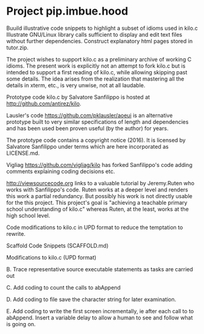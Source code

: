 # Project pip.imbue.hood 

  Buuild illustrative code snippets to highlight a subset of idioms
  used in kilo.c  Illustrate GNU/Linux library calls sufficient to 
  display and edit text files without further dependencies. Construct 
  explanatory html pages stored in tutor.zip.

  The project wishes to support kilo.c as a preliminary archive of 
  working C idioms. The present work is explicitly not an attempt to 
  fork kilo.c but is intended to support a first reading of kilo.c, 
  while allowing skipping past some details. The idea arises from
  the realization that mastering all the details in xterm, etc., is
  very unwise, not at all laudable. 

  Prototype code kilo.c by Salvatore Sanfilippo is hosted at
  http://github.com/antirez/kilo.

  Lausler's code https://github.com/pklausler/aoeui is an alternative
  prototype built to very similar specifications of length and
  dependencies and has been used been proven useful (by the author)
  for years. 

  The prototype code contains a copyright notice (2016). It is 
  licensed by Salvatore Sanfilippo under terms which are here 
  incorporated as LICENSE.md. 

  Vigliag https://github.com/vigliag/kilo has forked Sanfilippo's code 
  adding comments explaining coding decisions etc.

  http://viewsourcecode.org links to a valuable tutorial by Jeremy.Ruten
  who works with Sanfilippo's code. Ruten works at a deeper level and 
  renders this work a partial redundancy. But possibly his work is 
  not directly usable for the this project. This project's
  goal is "achieving a teachable primary school understanding of kilo.c"
  whereas Ruten, at the least, works at the high school level.
  
  Code modifications to kilo.c in UPD format to reduce the temptation to 
  rewrite.

  Scaffold Code Snippets (SCAFFOLD.md)

  Modifications to kilo.c (UPD format)
  
  B. Trace representative source executable statements as tasks are
     carried out

  C. Add coding to count the calls to abAppend

  D. Add coding to file save the character string for later examination.

  E. Add coding to write the first screen incrementally, ie after each
     call to to abAppend. Insert a variable delay to allow a human to 
     see and follow what is going on. 

